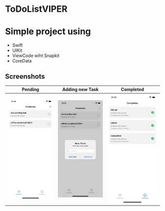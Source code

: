 # ToDoListVIPER
 
# Simple project using 
- Swift
- UIKit
- ViewCode wiht Snapkit
- CoreData

## Screenshots

| Pending | Adding new Task | Completed |
|---------|-----------------|-----------|
| <img src="Screenshots/pendentes.png" width=390> | <img src="Screenshots/adicionando nova.png" width=390> | <img src="Screenshots/completas.png" width=390> 
